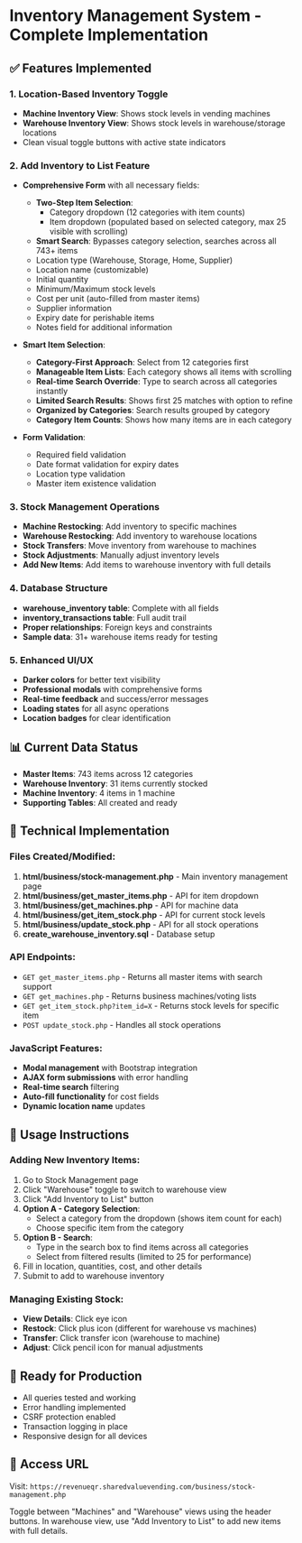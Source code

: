 # Inventory Management System - Complete Implementation

## ✅ **Features Implemented**

### 1. **Location-Based Inventory Toggle**
- **Machine Inventory View**: Shows stock levels in vending machines
- **Warehouse Inventory View**: Shows stock levels in warehouse/storage locations
- Clean visual toggle buttons with active state indicators

### 2. **Add Inventory to List Feature**
- **Comprehensive Form** with all necessary fields:
  - **Two-Step Item Selection**:
    - Category dropdown (12 categories with item counts)
    - Item dropdown (populated based on selected category, max 25 visible with scrolling)
  - **Smart Search**: Bypasses category selection, searches across all 743+ items
  - Location type (Warehouse, Storage, Home, Supplier)
  - Location name (customizable)
  - Initial quantity
  - Minimum/Maximum stock levels
  - Cost per unit (auto-filled from master items)
  - Supplier information
  - Expiry date for perishable items
  - Notes field for additional information

- **Smart Item Selection**:
  - **Category-First Approach**: Select from 12 categories first
  - **Manageable Item Lists**: Each category shows all items with scrolling
  - **Real-time Search Override**: Type to search across all categories instantly
  - **Limited Search Results**: Shows first 25 matches with option to refine
  - **Organized by Categories**: Search results grouped by category
  - **Category Item Counts**: Shows how many items are in each category

- **Form Validation**:
  - Required field validation
  - Date format validation for expiry dates
  - Location type validation
  - Master item existence validation

### 3. **Stock Management Operations**
- **Machine Restocking**: Add inventory to specific machines
- **Warehouse Restocking**: Add inventory to warehouse locations
- **Stock Transfers**: Move inventory from warehouse to machines
- **Stock Adjustments**: Manually adjust inventory levels
- **Add New Items**: Add items to warehouse inventory with full details

### 4. **Database Structure**
- **warehouse_inventory table**: Complete with all fields
- **inventory_transactions table**: Full audit trail
- **Proper relationships**: Foreign keys and constraints
- **Sample data**: 31+ warehouse items ready for testing

### 5. **Enhanced UI/UX**
- **Darker colors** for better text visibility
- **Professional modals** with comprehensive forms
- **Real-time feedback** and success/error messages
- **Loading states** for all async operations
- **Location badges** for clear identification

## 📊 **Current Data Status**
- **Master Items**: 743 items across 12 categories
- **Warehouse Inventory**: 31 items currently stocked
- **Machine Inventory**: 4 items in 1 machine
- **Supporting Tables**: All created and ready

## 🔧 **Technical Implementation**

### Files Created/Modified:
1. **html/business/stock-management.php** - Main inventory management page
2. **html/business/get_master_items.php** - API for item dropdown
3. **html/business/get_machines.php** - API for machine data
4. **html/business/get_item_stock.php** - API for current stock levels
5. **html/business/update_stock.php** - API for all stock operations
6. **create_warehouse_inventory.sql** - Database setup

### API Endpoints:
- `GET get_master_items.php` - Returns all master items with search support
- `GET get_machines.php` - Returns business machines/voting lists
- `GET get_item_stock.php?item_id=X` - Returns stock levels for specific item
- `POST update_stock.php` - Handles all stock operations

### JavaScript Features:
- **Modal management** with Bootstrap integration
- **AJAX form submissions** with error handling
- **Real-time search** filtering
- **Auto-fill functionality** for cost fields
- **Dynamic location name** updates

## 🎯 **Usage Instructions**

### Adding New Inventory Items:
1. Go to Stock Management page
2. Click "Warehouse" toggle to switch to warehouse view
3. Click "Add Inventory to List" button
4. **Option A - Category Selection**:
   - Select a category from the dropdown (shows item count for each)
   - Choose specific item from the category
5. **Option B - Search**:
   - Type in the search box to find items across all categories
   - Select from filtered results (limited to 25 for performance)
6. Fill in location, quantities, cost, and other details
7. Submit to add to warehouse inventory

### Managing Existing Stock:
- **View Details**: Click eye icon
- **Restock**: Click plus icon (different for warehouse vs machines)
- **Transfer**: Click transfer icon (warehouse to machine)
- **Adjust**: Click pencil icon for manual adjustments

## 🚀 **Ready for Production**
- All queries tested and working
- Error handling implemented
- CSRF protection enabled
- Transaction logging in place
- Responsive design for all devices

## 📱 **Access URL**
Visit: `https://revenueqr.sharedvaluevending.com/business/stock-management.php`

Toggle between "Machines" and "Warehouse" views using the header buttons.
In warehouse view, use "Add Inventory to List" to add new items with full details. 